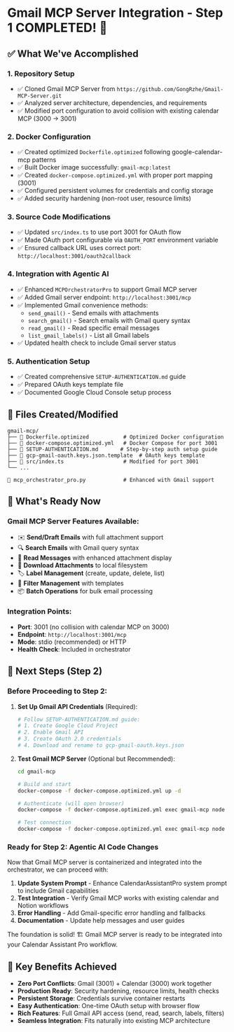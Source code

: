 # Gmail MCP Server Integration - Step 1 COMPLETED! 🎉

## ✅ What We've Accomplished

### 1. **Repository Setup**

- ✅ Cloned Gmail MCP Server from `https://github.com/GongRzhe/Gmail-MCP-Server.git`
- ✅ Analyzed server architecture, dependencies, and requirements
- ✅ Modified port configuration to avoid collision with existing calendar MCP (3000 → 3001)

### 2. **Docker Configuration**

- ✅ Created optimized `Dockerfile.optimized` following google-calendar-mcp patterns
- ✅ Built Docker image successfully: `gmail-mcp:latest`
- ✅ Created `docker-compose.optimized.yml` with proper port mapping (3001)
- ✅ Configured persistent volumes for credentials and config storage
- ✅ Added security hardening (non-root user, resource limits)

### 3. **Source Code Modifications**

- ✅ Updated `src/index.ts` to use port 3001 for OAuth flow
- ✅ Made OAuth port configurable via `OAUTH_PORT` environment variable
- ✅ Ensured callback URL uses correct port: `http://localhost:3001/oauth2callback`

### 4. **Integration with Agentic AI**

- ✅ Enhanced `MCPOrchestratorPro` to support Gmail MCP server
- ✅ Added Gmail server endpoint: `http://localhost:3001/mcp`
- ✅ Implemented Gmail convenience methods:
  - `send_gmail()` - Send emails with attachments
  - `search_gmail()` - Search emails with Gmail query syntax
  - `read_gmail()` - Read specific email messages
  - `list_gmail_labels()` - List all Gmail labels
- ✅ Updated health check to include Gmail server status

### 5. **Authentication Setup**

- ✅ Created comprehensive `SETUP-AUTHENTICATION.md` guide
- ✅ Prepared OAuth keys template file
- ✅ Documented Google Cloud Console setup process

## 📁 Files Created/Modified

```
gmail-mcp/
├── 📄 Dockerfile.optimized           # Optimized Docker configuration
├── 📄 docker-compose.optimized.yml   # Docker Compose for port 3001
├── 📄 SETUP-AUTHENTICATION.md       # Step-by-step auth setup guide
├── 📄 gcp-gmail-oauth.keys.json.template  # OAuth keys template
├── 📝 src/index.ts                   # Modified for port 3001
└── ...

📝 mcp_orchestrator_pro.py            # Enhanced with Gmail support
```

## 🚀 What's Ready Now

### Gmail MCP Server Features Available:

- ✉️ **Send/Draft Emails** with full attachment support
- 🔍 **Search Emails** with Gmail query syntax
- 📖 **Read Messages** with enhanced attachment display
- 📎 **Download Attachments** to local filesystem
- 🏷️ **Label Management** (create, update, delete, list)
- 🔧 **Filter Management** with templates
- 📦 **Batch Operations** for bulk email processing

### Integration Points:

- **Port**: 3001 (no collision with calendar MCP on 3000)
- **Endpoint**: `http://localhost:3001/mcp`
- **Mode**: stdio (recommended) or HTTP
- **Health Check**: Included in orchestrator

## 🔄 Next Steps (Step 2)

### Before Proceeding to Step 2:

1. **Set Up Gmail API Credentials** (Required):

   ```bash
   # Follow SETUP-AUTHENTICATION.md guide:
   # 1. Create Google Cloud Project
   # 2. Enable Gmail API
   # 3. Create OAuth 2.0 credentials
   # 4. Download and rename to gcp-gmail-oauth.keys.json
   ```

2. **Test Gmail MCP Server** (Optional but Recommended):

   ```bash
   cd gmail-mcp

   # Build and start
   docker-compose -f docker-compose.optimized.yml up -d

   # Authenticate (will open browser)
   docker-compose -f docker-compose.optimized.yml exec gmail-mcp node dist/index.js auth

   # Test connection
   docker-compose -f docker-compose.optimized.yml exec gmail-mcp node dist/index.js
   ```

### Ready for Step 2: Agentic AI Code Changes

Now that Gmail MCP server is containerized and integrated into the orchestrator, we can proceed with:

1. **Update System Prompt** - Enhance CalendarAssistantPro system prompt to include Gmail capabilities
2. **Test Integration** - Verify Gmail MCP works with existing calendar and Notion workflows
3. **Error Handling** - Add Gmail-specific error handling and fallbacks
4. **Documentation** - Update help messages and user guides

The foundation is solid! 🏗️ Gmail MCP server is ready to be integrated into your Calendar Assistant Pro workflow.

## 🎯 Key Benefits Achieved

- **Zero Port Conflicts**: Gmail (3001) + Calendar (3000) work together
- **Production Ready**: Security hardening, resource limits, health checks
- **Persistent Storage**: Credentials survive container restarts
- **Easy Authentication**: One-time OAuth setup with browser flow
- **Rich Features**: Full Gmail API access (send, read, search, labels, filters)
- **Seamless Integration**: Fits naturally into existing MCP architecture
